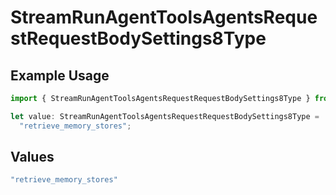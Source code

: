 # StreamRunAgentToolsAgentsRequestRequestBodySettings8Type

## Example Usage

```typescript
import { StreamRunAgentToolsAgentsRequestRequestBodySettings8Type } from "@orq-ai/node/models/operations";

let value: StreamRunAgentToolsAgentsRequestRequestBodySettings8Type =
  "retrieve_memory_stores";
```

## Values

```typescript
"retrieve_memory_stores"
```